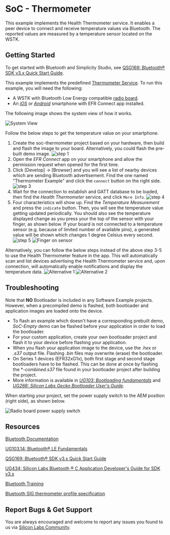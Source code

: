 # SoC - Thermometer

This example implements the Health Thermometer service. It enables a peer device to connect and receive temperature values via Bluetooth. The reported values are measured by a temperature sensor located on the WSTK.

## Getting Started

To get started with Bluetooth and Simplicity Studio, see [QSG169: Bluetooth® SDK v3.x Quick Start Guide](https://www.silabs.com/documents/public/quick-start-guides/qsg169-bluetooth-sdk-v3x-quick-start-guide.pdf).

This example implements the predefined [Thermometer Service](https://www.bluetooth.com/xml-viewer/?src=https://www.bluetooth.com/wp-content/uploads/Sitecore-Media-Library/Gatt/Xml/Services/org.bluetooth.service.health_thermometer.xml). To run this example, you will need the following:

- A WSTK with Bluetooth Low Energy compatible [radio board](https://www.silabs.com/wireless/bluetooth).
- An *[iOS](https://itunes.apple.com/us/app/silicon-labs-blue-gecko-wstk/id1030932759?mt=8)* or *[Android](https://play.google.com/store/apps/details?id=com.siliconlabs.bledemo)* smartphone with EFR Connect app installed.

The following image shows the system view of how it works.

![System View](file:///C:/Users/luhua/SimplicityStudio/v5_workspace/soc_thermometer/readme_img1.png)

Follow the below steps to get the temperature value on your smartphone.

1. Create the soc-thermometer project based on your hardware, then build and flash the image to your board. Alternatively, you could flash the pre-built demo image. ![step 1](file:///C:/Users/luhua/SimplicityStudio/v5_workspace/soc_thermometer/readme_img2.png)
2. Open the *EFR Connect* app on your smartphone and allow the permission request when opened for the first time.
3. Click [Develop] -> [Browser] and you will see a list of nearby devices which are sending Bluetooth advertisement. Find the one named "Thermometer Example" and click the `connect` button on the right side. ![step 3](file:///C:/Users/luhua/SimplicityStudio/v5_workspace/soc_thermometer/readme_img3.png)
4. Wait for the connection to establish and GATT database to be loaded, then find the *Health Thermometer* service, and click `More Info`. ![step 4](file:///C:/Users/luhua/SimplicityStudio/v5_workspace/soc_thermometer/readme_img4.png)
5. Four characteristics will show up. Find the *Temperature Measurement* and press the `indicate` button. Then, you will see the temperature value getting updated periodically. You should also see the temperature displayed change as you press your the top of the sensor with your finger, as shown below. If your board is not connected to a temperature sensor (e.g. because of limited number of available pins), a generated value will be shown which changes 1 degree Celsius every second. ![step 5](file:///C:/Users/luhua/SimplicityStudio/v5_workspace/soc_thermometer/readme_img5.png) ![Finger on sensor](file:///C:/Users/luhua/SimplicityStudio/v5_workspace/soc_thermometer/readme_img6.PNG)

Alternatively, you can follow the below steps instead of the above step 3-5 to use the Health Thermometer feature in the app. This will automatically scan and list devices advertising the Health Thermometer service and, upon connection, will automatically enable notifications and display the temperature data. ![Alternative 1](file:///C:/Users/luhua/SimplicityStudio/v5_workspace/soc_thermometer/readme_img7.PNG) ![Alternative 2](file:///C:/Users/luhua/SimplicityStudio/v5_workspace/soc_thermometer/readme_img8.PNG)

 

## Troubleshooting

Note that **NO** Bootloader is included in any Software Example projects. However, when a precompiled demo is flashed, both bootloader and application images are loaded onto the device.

- To flash an example which doesn't have a corresponding prebuilt demo, *SoC-Empty* demo can be flashed before your application in order to load the bootloader.
- For your custom application, create your own bootloader project and flash it to your device before flashing your application.
- When you flash your application image to the device, use the *.hex* or *.s37* output file. Flashing *.bin* files may overwrite (erase) the bootloader.
- On Series 1 devices (EFR32xG1x), both first stage and second stage bootloaders have to be flashed. This can be done at once by flashing the **-combined.s37* file found in your bootloader project after building the project.
- More information is available in *[UG103: Bootloading fundamentals](https://www.silabs.com/documents/public/user-guides/ug103-06-fundamentals-bootloading.pdf)* and *[UG266: Silicon Labs Gecko Bootloader User's Guide](https://www.silabs.com/documents/public/user-guides/ug266-gecko-bootloader-user-guide.pdf)*.

When starting your project, set the power supply switch to the AEM position (right side), as shown below.

![Radio board power supply switch](file:///C:/Users/luhua/SimplicityStudio/v5_workspace/soc_thermometer/readme_img0.png)

 

## Resources

[Bluetooth Documentation](https://docs.silabs.com/bluetooth/latest/)

[UG103.14: Bluetooth® LE Fundamentals](https://www.silabs.com/documents/public/user-guides/ug103-14-fundamentals-ble.pdf)

[QSG169: Bluetooth® SDK v3.x Quick Start Guide](https://www.silabs.com/documents/public/quick-start-guides/qsg169-bluetooth-sdk-v3x-quick-start-guide.pdf)

[UG434: Silicon Labs Bluetooth ® C Application Developer's Guide for SDK v3.x](https://www.silabs.com/documents/public/user-guides/ug434-bluetooth-c-soc-dev-guide-sdk-v3x.pdf)

[Bluetooth Training](https://www.silabs.com/support/training/bluetooth)

[Bluetooth SIG thermometer profile specification](https://www.bluetooth.org/docman/handlers/downloaddoc.ashx?doc_id=238687&_ga=2.28821308.120082263.1538382903-201228904.1529395147)

 

## Report Bugs & Get Support

You are always encouraged and welcome to report any issues you found to us via [Silicon Labs Community](https://www.silabs.com/community).